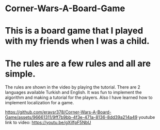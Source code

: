 # Corner-Wars-A-Board-Game
# This is a board game that I played with my friends when I was a child.
# The rules are a few rules and all are simple.
The rules are shown in the video by playing the tutorial.
There are 2 languages available Turkish and English.
It was fun to implement the algorithm and making a tutorial for the players.
Also I have learned how to implement localization for a game.

https://github.com/eraysr378/Corner-Wars-A-Board-Game/assets/96661311/9ff7b9bb-4f3e-471a-8136-8dd39a214a49
youtube link to video: https://youtu.be/gXiIfpF5NbU

